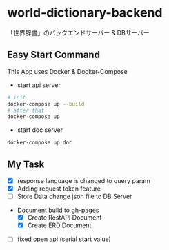 # world-dictionary-backend
「世界辞書」のバックエンドサーバー &amp; DBサーバー

## Easy Start Command
This App uses Docker & Docker-Compose

- start api server
```sh
# init
docker-compose up --build
# after that
docker-compose up
```

- start doc server
```sh
docker-compose up doc
```

## My Task
- [x] response language is changed to query param
- [x] Adding request token feature
- [ ] Store Data change json file to DB Server
- Document build to gh-pages
  - [x] Create RestAPI Document
  - [x] Create ERD Document
- [ ] fixed open api (serial start value)
